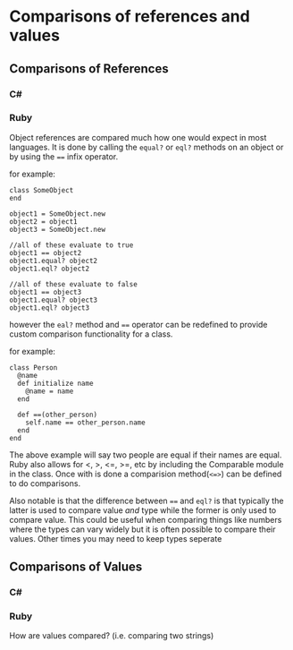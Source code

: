 # Comparisons of references and values

## Comparisons of References

### C#

### Ruby

Object references are compared much how one would expect in most languages. It is done by calling the ```equal?``` or ```eql?``` methods on an object or by using the ```==``` infix operator.

for example:

```
class SomeObject
end

object1 = SomeObject.new
object2 = object1
object3 = SomeObject.new

//all of these evaluate to true
object1 == object2
object1.equal? object2
object1.eql? object2

//all of these evaluate to false
object1 == object3
object1.equal? object3
object1.eql? object3

```

however the ```eal?``` method and ```==``` operator can be redefined to provide custom comparison functionality for a class.

for example:

```
class Person
  @name
  def initialize name 
    @name = name
  end

  def ==(other_person)
    self.name == other_person.name
  end
end
```
The above example will say two people are equal if their names are equal. Ruby also allows for <, >, <=, >=, etc by including the Comparable module in the class. Once with is done a comparision method(```<=>```) can be defined to do comparisons.

Also notable is that the difference between ```==``` and ```eql?``` is that typically the latter is used to compare value _and_ type while the former is only used to compare value. This could be useful when comparing things like numbers where the types can vary widely but it is often possible to compare their values. Other times you may need to keep types seperate

## Comparisons of Values

### C#

### Ruby


How are values compared? (i.e. comparing two strings)
